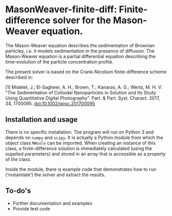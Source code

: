 # MasonWeaver-finite-diff: Finite-difference solver for the Mason-Weaver equation.

The Mason-Weaver equation describes the sedimentation of Brownian particles,
*i.e.* it models sedimentation in the presence of diffusion. The Mason-Weaver
equation is a partial differential equation describing the time-evolution of
the particle concentration profile.

The present solver is based on the Crank-Nicolson finite-difference scheme
described in:

[1] Midelet, J.; El-Sagheer, A. H.; Brown, T.; Kanaras, A. G.;
    Werts, M. H. V. "The Sedimentation of Colloidal Nanoparticles in 
    Solution and Its Study Using Quantitative Digital Photography".
    Part. & Part. Syst. Charact. 2017, 34, 1700095. 
    [doi:10.1002/ppsc.201700095](https://doi.org/10.1002/ppsc.201700095) 


## Installation and usage

There is no specific installation. The program will run on Python 3 and depends on ``numpy`` and ``scipy``. It is actually a Python module from which the object class ``MWsoln`` can be imported. When creating an instance of this class, a finite-difference solution is immediately calculated (using the supplied parameters) and stored in an array that is accessible as a property of the class.

Inside the module, there is example code that demonstrates how to run ('instantiate') the solver and extract the results.


## To-do's

- Further documentation and examples
- Provide test code





